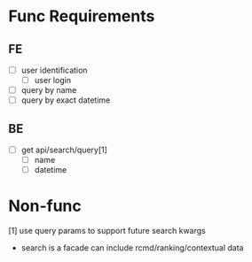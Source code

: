 # Func Requirements

## FE

- [ ] user identification
  - [ ] user login
- [ ] query by name
- [ ] query by exact datetime

## BE

- [ ] get api/search/query[1]
  - [ ] name
  - [ ] datetime

# Non-func

[1] use query params to support future search kwargs

- search is a facade can include rcmd/ranking/contextual data
